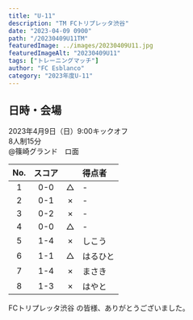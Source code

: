 ```yaml
---
title: "U-11"
description: "TM FCトリプレッタ渋谷"
date: "2023-04-09 0900"
path: "/20230409U11TM"
featuredImage: ../images/20230409U11.jpg
featuredImageAlt: "20230409U11"
tags: ["トレーニングマッチ"]
author: "FC Esblanco"
category: "2023年度U-11"
---
```


## 日時・会場

2023年4月9日（日）9:00キックオフ<br>
8人制15分<br>
@篠崎グランド　ロ面

| No.| スコア |   | 得点者  |
|:--:|:------:|:-:|:--------|
| 1  | 0-0 | △ |-|
| 2  | 0-1 | × |-|
| 3  | 0-2 | × |-|
| 4  | 0-0 | △ |-|
| 5  | 1-4 | × |しこう|
| 6  | 1-1 | △ |はるひと|
| 7  | 1-4 | × |まさき|
| 8  | 1-3 | × |はやと|

FCトリプレッタ渋谷 の皆様、ありがとうございました。